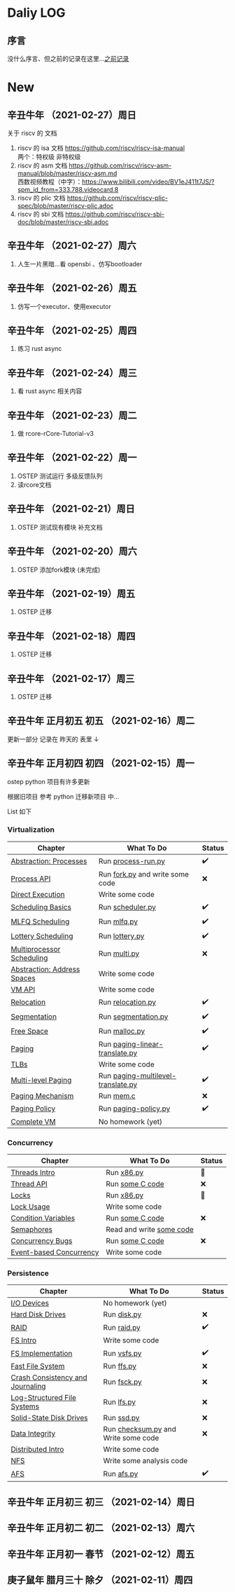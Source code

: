 # Daliy LOG

## 序言

没什么序言、但之前的记录在这里...[之前记录](/annals/2020/README.md)


# New 

## 辛丑牛年 （2021-02-27）周日
关于 riscv 的 文档

1. riscv 的 isa 文档
https://github.com/riscv/riscv-isa-manual  
两个：特权级 非特权级
2. riscv 的 asm 文档
https://github.com/riscv/riscv-asm-manual/blob/master/riscv-asm.md  
西数视频教程（中字）：https://www.bilibili.com/video/BV1eJ411t7JS/?spm_id_from=333.788.videocard.8  
3. riscv 的 plic 文档
https://github.com/riscv/riscv-plic-spec/blob/master/riscv-plic.adoc
4. riscv 的 sbi 文档
https://github.com/riscv/riscv-sbi-doc/blob/master/riscv-sbi.adoc

## 辛丑牛年 （2021-02-27）周六
1. 人生一片黑暗...看 opensbi 、仿写bootloader
## 辛丑牛年 （2021-02-26）周五
1. 仿写一个executor、使用executor
## 辛丑牛年 （2021-02-25）周四
1. 练习 rust async
## 辛丑牛年 （2021-02-24）周三
1. 看 rust async 相关内容

## 辛丑牛年 （2021-02-23）周二
1. 做 rcore-rCore-Tutorial-v3
## 辛丑牛年 （2021-02-22）周一
1. OSTEP 测试运行 多级反馈队列
1. 读rcore文档

## 辛丑牛年 （2021-02-21）周日
1. OSTEP 测试现有模块 补充文档

## 辛丑牛年 （2021-02-20）周六
1. OSTEP 添加fork模块 (未完成)

## 辛丑牛年 （2021-02-19）周五
1. OSTEP 迁移

## 辛丑牛年 （2021-02-18）周四
1. OSTEP 迁移

## 辛丑牛年 （2021-02-17）周三
1. OSTEP 迁移

## 辛丑牛年 正月初五 初五 （2021-02-16）周二

更新一部分  记录在 昨天的 表里 ↓


## 辛丑牛年 正月初四 初四 （2021-02-15）周一

ostep python 项目有许多更新

根据旧项目 参考 python 迁移新项目 中...

List 如下

### Virtualization

Chapter | What To Do | Status |
--------|----------- | ------ |
[Abstraction: Processes](http://www.cs.wisc.edu/~remzi/OSTEP/cpu-intro.pdf) | Run [process-run.py](cpu-intro)|✔️
[Process API](http://www.cs.wisc.edu/~remzi/OSTEP/cpu-api.pdf) | Run [fork.py](cpu-api) and write some code|❌
[Direct Execution](http://www.cs.wisc.edu/~remzi/OSTEP/cpu-mechanisms.pdf) | Write some code
[Scheduling Basics](http://www.cs.wisc.edu/~remzi/OSTEP/cpu-sched.pdf) | Run [scheduler.py](cpu-sched)|✔️
[MLFQ Scheduling](http://www.cs.wisc.edu/~remzi/OSTEP/cpu-sched-mlfq.pdf)	| Run [mlfq.py](cpu-sched-mlfq)|✔️
[Lottery Scheduling](http://www.cs.wisc.edu/~remzi/OSTEP/cpu-sched-lottery.pdf) | Run [lottery.py](cpu-sched-lottery)|✔️
[Multiprocessor Scheduling](http://www.cs.wisc.edu/~remzi/OSTEP/cpu-sched-multi.pdf) | Run [multi.py](cpu-sched-multi)|❌
[Abstraction: Address Spaces](http://www.cs.wisc.edu/~remzi/OSTEP/vm-intro.pdf) | Write some code
[VM API](http://www.cs.wisc.edu/~remzi/OSTEP/vm-api.pdf) | Write some code
[Relocation](http://www.cs.wisc.edu/~remzi/OSTEP/vm-mechanism.pdf) | Run [relocation.py](vm-mechanism)|✔️
[Segmentation](http://www.cs.wisc.edu/~remzi/OSTEP/vm-segmentation.pdf) | Run [segmentation.py](vm-segmentation)|✔️
[Free Space](http://www.cs.wisc.edu/~remzi/OSTEP/vm-freespace.pdf) | Run [malloc.py](vm-freespace)|✔️
[Paging](http://www.cs.wisc.edu/~remzi/OSTEP/vm-paging.pdf) | Run [paging-linear-translate.py](vm-paging)|✔️
[TLBs](http://www.cs.wisc.edu/~remzi/OSTEP/vm-tlbs.pdf) | Write some code
[Multi-level Paging](http://www.cs.wisc.edu/~remzi/OSTEP/vm-smalltables.pdf) | Run [paging-multilevel-translate.py](vm-smalltables)|✔️
[Paging Mechanism](http://www.cs.wisc.edu/~remzi/OSTEP/vm-beyondphys.pdf) | Run [mem.c](vm-beyondphys)|❌
[Paging Policy](http://www.cs.wisc.edu/~remzi/OSTEP/vm-beyondphys-policy.pdf) | Run [paging-policy.py](vm-beyondphys-policy)|✔️
[Complete VM](http://www.cs.wisc.edu/~remzi/OSTEP/vm-complete.pdf) | No homework (yet)|

### Concurrency

Chapter | What To Do | Status |
--------|----------- | ------ |
[Threads Intro](http://www.cs.wisc.edu/~remzi/OSTEP/threads-intro.pdf) | Run [x86.py](threads-intro)|🚧
[Thread API](http://www.cs.wisc.edu/~remzi/OSTEP/threads-api.pdf)	| Run [some C code](threads-api)|❌
[Locks](http://www.cs.wisc.edu/~remzi/OSTEP/threads-locks.pdf)	| Run [x86.py](threads-locks)|🚧
[Lock Usage](http://www.cs.wisc.edu/~remzi/OSTEP/threads-locks-usage.pdf) | Write some code
[Condition Variables](http://www.cs.wisc.edu/~remzi/OSTEP/threads-cv.pdf) | Run [some C code](threads-cv)|❌
[Semaphores](http://www.cs.wisc.edu/~remzi/OSTEP/threads-sema.pdf) | Read and write [some code](threads-sema)
[Concurrency Bugs](http://www.cs.wisc.edu/~remzi/OSTEP/threads-bugs.pdf) | Run [some C code](threads-bugs)|❌
[Event-based Concurrency](http://www.cs.wisc.edu/~remzi/OSTEP/threads-events.pdf) | Write some code

### Persistence

Chapter | What To Do | Status |
--------|----------- | ------ |
[I/O Devices](http://www.cs.wisc.edu/~remzi/OSTEP/file-devices.pdf) | No homework (yet)
[Hard Disk Drives](http://www.cs.wisc.edu/~remzi/OSTEP/file-disks.pdf) | Run [disk.py](file-disks)|❌
[RAID](http://www.cs.wisc.edu/~remzi/OSTEP/file-raid.pdf) | Run [raid.py](file-raid)|✔️
[FS Intro](http://www.cs.wisc.edu/~remzi/OSTEP/file-intro.pdf) | Write some code
[FS Implementation](http://www.cs.wisc.edu/~remzi/OSTEP/file-implementation.pdf) | Run [vsfs.py](file-implementation)|✔️
[Fast File System](http://www.cs.wisc.edu/~remzi/OSTEP/file-ffs.pdf) | Run [ffs.py](file-ffs)|❌
[Crash Consistency and Journaling](http://www.cs.wisc.edu/~remzi/OSTEP/file-journaling.pdf) | Run [fsck.py](file-journaling)|❌
[Log-Structured File Systems](http://www.cs.wisc.edu/~remzi/OSTEP/file-lfs.pdf) | Run [lfs.py](file-lfs)|❌
[Solid-State Disk Drives](http://www.cs.wisc.edu/~remzi/OSTEP/file-ssd.pdf) | Run [ssd.py](file-ssd)|❌
[Data Integrity](http://www.cs.wisc.edu/~remzi/OSTEP/file-integrity.pdf) | Run [checksum.py](file-integrity) and Write some code|❌
[Distributed Intro](http://www.cs.wisc.edu/~remzi/OSTEP/dist-intro.pdf) | Write some code
[NFS](http://www.cs.wisc.edu/~remzi/OSTEP/dist-nfs.pdf) | Write some analysis code
[AFS](http://www.cs.wisc.edu/~remzi/OSTEP/dist-afs.pdf) | Run [afs.py](dist-afs)|✔️


## 辛丑牛年 正月初三 初三 （2021-02-14）周日
## 辛丑牛年 正月初二 初二 （2021-02-13）周六
## 辛丑牛年 正月初一 春节 （2021-02-12）周五
## 庚子鼠年 腊月三十 除夕 （2021-02-11）周四
